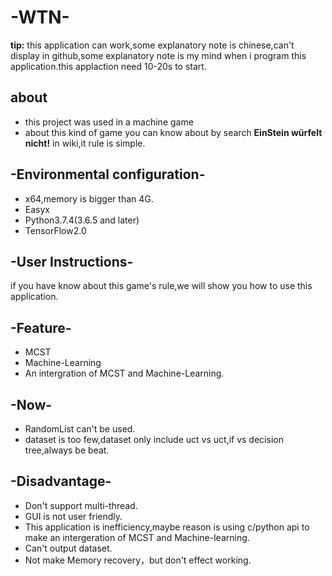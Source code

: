 # -WTN-
**tip:** this application can work,some explanatory note is chinese,can't display in github,some explanatory note is my mind when i program this application.this applaction need 10-20s to start.
## about
- this project was used in a  machine game
- about this kind of game you can know about by search **EinStein würfelt nicht!** in wiki,it rule is simple.
## -Environmental configuration-
- x64,memory is bigger than 4G.
- Easyx
- Python3.7.4(3.6.5 and later)
- TensorFlow2.0
## -User Instructions-
if you have know about this game's rule,we will show you how to use this application.  
## -Feature-
- MCST
- Machine-Learning
- An intergration of MCST and Machine-Learning.
## -Now-
- RandomList can't be used.
- dataset is too few,dataset only include uct vs uct,if vs decision tree,always be beat.
## -Disadvantage-
- Don't support multi-thread.
- GUI is not user friendly.
- This application is inefficiency,maybe reason is using c/python api to make an intergeration of MCST and Machine-learning.
- Can't output dataset.
- Not make Memory recovery，but don't effect working.
